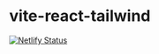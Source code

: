 # vite-react-tailwind

[![Netlify Status](https://api.netlify.com/api/v1/badges/769b8270-d7b9-40fd-9c3e-c37e3bd82681/deploy-status)](https://app.netlify.com/sites/vite-react-tailwind/deploys)
